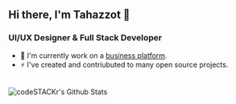 ## Hi there, I'm Tahazzot 👋

###  UI/UX **Designer** & Full Stack **Developer**

- 🔭 I'm currently work on a [business platform](https://prothomalo.com).
- ⚡ I've created and contriubuted to many open source projects.

<br />

<img align="center" alt="codeSTACKr's Github Stats" src="https://github-readme-stats.vercel.app/api?username=chosenprogram&show_icons=true&hide_border=true" >

